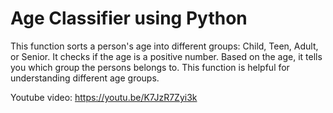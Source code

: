 # Age Classifier using Python
This function sorts a person's age into different groups: Child, Teen, Adult, or Senior. It checks if the age is a positive number. Based on the age, it tells you which group the persons belongs to. This function is helpful for understanding different age groups.

Youtube video: https://youtu.be/K7JzR7Zyi3k
